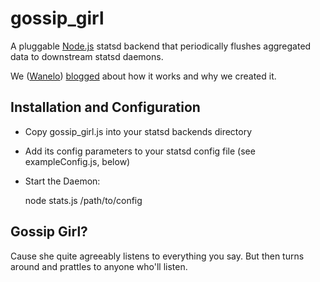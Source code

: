 gossip_girl
======

A pluggable [Node.js][node] statsd backend that periodically flushes aggregated data to downstream statsd daemons.

We ([Wanelo][wanelo]) [blogged][blog post] about how it works and why we created it.


Installation and Configuration
------------------------------

 * Copy gossip_girl.js into your statsd backends directory
 * Add its config parameters to your statsd config file (see exampleConfig.js, below)
 * Start the Daemon:

    node stats.js /path/to/config


Gossip Girl?
---------

Cause she quite agreeably listens to everything you say. But then turns around 
and prattles to anyone who'll listen.

[wanelo]: http://wanelo.com
[node]: http://nodejs.org
[blog post]: http://blog.wanelo.com


